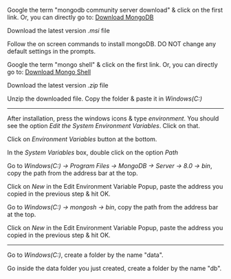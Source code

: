 Google the term "mongodb community server download" & click on the first link.
Or, you can directly go to: [Download MongoDB](https://www.mongodb.com/try/download/community)

Download the latest version _.msi_ file

Follow the on screen commands to install mongoDB. DO NOT change any default settings in the prompts.

Google the term "mongo shell" & click on the first link.
Or, you can directly go to: [Download Mongo Shell](https://www.mongodb.com/try/download/shell)

Download the latest version _.zip_ file

Unzip the downloaded file. Copy the folder & paste it in _Windows(C:)_

---

After installation, press the windows icons & type _environment_. You should see the option _Edit the System Environment Variables_. Click on that.

Click on _Environment Variables_ button at the bottom.

In the _System Variables_ box, double click on the option _Path_

Go to _Windows(C:) -> Program Files -> MongoDB -> Server -> 8.0 -> bin_, copy the path from the address bar at the top.

Click on _New_ in the Edit Environment Variable Popup, paste the address you copied in the previous step & hit OK.

Go to _Windows(C:) -> mongosh -> bin_, copy the path from the address bar at the top.

Click on _New_ in the Edit Environment Variable Popup, paste the address you copied in the previous step & hit OK.

---

Go to _Windows(C:)_, create a folder by the name "data".

Go inside the data folder you just created, create a folder by the name "db".